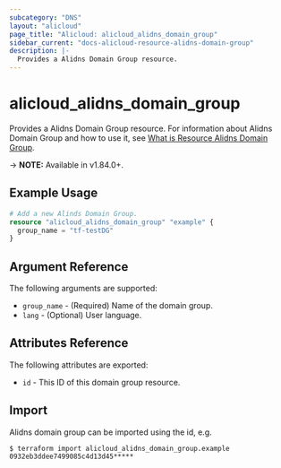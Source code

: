 ```yaml
---
subcategory: "DNS"
layout: "alicloud"
page_title: "Alicloud: alicloud_alidns_domain_group"
sidebar_current: "docs-alicloud-resource-alidns-domain-group"
description: |-
  Provides a Alidns Domain Group resource.
---
```


# alicloud\_alidns\_domain\_group

Provides a Alidns Domain Group resource. For information about Alidns Domain Group and how to use it, see [What is Resource Alidns Domain Group](https://www.alibabacloud.com/help/en/doc-detail/29762.htm).

-> **NOTE:** Available in v1.84.0+.

## Example Usage

```terraform
# Add a new Alinds Domain Group.
resource "alicloud_alidns_domain_group" "example" {
  group_name = "tf-testDG"
}
```
## Argument Reference

The following arguments are supported:

* `group_name` - (Required) Name of the domain group. 
* `lang` - (Optional) User language. 

## Attributes Reference

The following attributes are exported:

* `id` - This ID of this domain group resource.

## Import

Alidns domain group can be imported using the id, e.g.

```
$ terraform import alicloud_alidns_domain_group.example 0932eb3ddee7499085c4d13d45*****
```